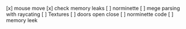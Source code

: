 [x] mouse move
[x] check memory leaks
[ ] norminette
[ ] mege parsing with raycating
[ ] Textures
[ ] doors open close 
[ ] norminette code
[ ] memory leek
